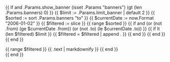 <!-- cSpell:ignore contribfest markdownify isset -->
{{ if and .Params.show_banner (isset .Params "banners") (gt (len .Params.banners) 0) }}
  {{ $limit := .Params.limit_banner | default 2 }}
  {{ $sorted := sort .Params.banners "to" }}
  {{ $currentDate := now.Format "2006-01-02" }}
  {{ $filtered := slice }}
  {{ range $sorted }}
    {{ if and (or (not .from) (ge $currentDate .from)) (or (not .to) (le $currentDate .to)) }}
      {{ if lt (len $filtered) $limit }}
        {{ $filtered = $filtered | append . }}
      {{ end }}
    {{ end }}
  {{ end }}
<div class="o-banner">
    {{ range $filtered }}
<!-- prettier-ignore -->
<i class="{{ .icon | default `fas fa-bullhorn` }}"></i>
{{ .text | markdownify }}
    {{ end }}
</div>
{{ end }}